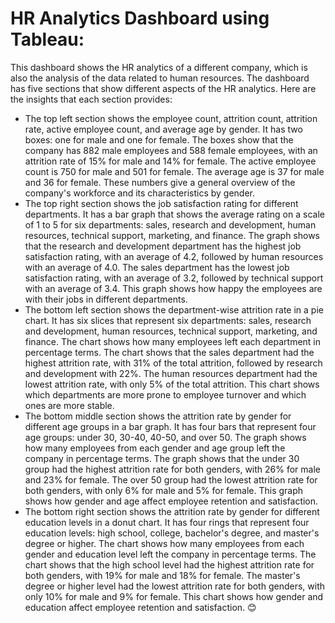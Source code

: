 # HR Analytics Dashboard using Tableau:
This dashboard shows the HR analytics of a different company, which is also the analysis of the data related to human resources. The dashboard has five sections that show different aspects of the HR analytics. Here are the insights that each section provides:

- The top left section shows the employee count, attrition count, attrition rate, active employee count, and average age by gender. It has two boxes: one for male and one for female. The boxes show that the company has 882 male employees and 588 female employees, with an attrition rate of 15% for male and 14% for female. The active employee count is 750 for male and 501 for female. The average age is 37 for male and 36 for female. These numbers give a general overview of the company's workforce and its characteristics by gender.
- The top right section shows the job satisfaction rating for different departments. It has a bar graph that shows the average rating on a scale of 1 to 5 for six departments: sales, research and development, human resources, technical support, marketing, and finance. The graph shows that the research and development department has the highest job satisfaction rating, with an average of 4.2, followed by human resources with an average of 4.0. The sales department has the lowest job satisfaction rating, with an average of 3.2, followed by technical support with an average of 3.4. This graph shows how happy the employees are with their jobs in different departments.
- The bottom left section shows the department-wise attrition rate in a pie chart. It has six slices that represent six departments: sales, research and development, human resources, technical support, marketing, and finance. The chart shows how many employees left each department in percentage terms. The chart shows that the sales department had the highest attrition rate, with 31% of the total attrition, followed by research and development with 22%. The human resources department had the lowest attrition rate, with only 5% of the total attrition. This chart shows which departments are more prone to employee turnover and which ones are more stable.
- The bottom middle section shows the attrition rate by gender for different age groups in a bar graph. It has four bars that represent four age groups: under 30, 30-40, 40-50, and over 50. The graph shows how many employees from each gender and age group left the company in percentage terms. The graph shows that the under 30 group had the highest attrition rate for both genders, with 26% for male and 23% for female. The over 50 group had the lowest attrition rate for both genders, with only 6% for male and 5% for female. This graph shows how gender and age affect employee retention and satisfaction.
- The bottom right section shows the attrition rate by gender for different education levels in a donut chart. It has four rings that represent four education levels: high school, college, bachelor's degree, and master's degree or higher. The chart shows how many employees from each gender and education level left the company in percentage terms. The chart shows that the high school level had the highest attrition rate for both genders, with 19% for male and 18% for female. The master's degree or higher level had the lowest attrition rate for both genders, with only 10% for male and 9% for female. This chart shows how gender and education affect employee retention and satisfaction.
 😊